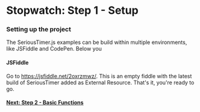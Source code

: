 # Stopwatch: Step 1 - Setup
### Setting up the project
The SeriousTimer.js examples can be build within multiple environments, like JSFiddle and CodePen. Below you 

#### JSFiddle
Go to https://jsfiddle.net/2oxrzmwz/. This is an empty fiddle with the latest build of SeriousTimer added as External Resource. That's it, you're ready to go.

#### [Next: Step 2 - Basic Functions][step_2]

[step_2]: Step%202%20-%20Basic%20Functions.md
